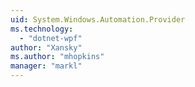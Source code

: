 ```yaml
---
uid: System.Windows.Automation.Provider
ms.technology: 
  - "dotnet-wpf"
author: "Xansky"
ms.author: "mhopkins"
manager: "markl"
---
```

